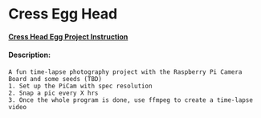 
# Cress Egg Head
#### [Cress Head Egg Project Instruction](https://projects.raspberrypi.org/en/projects/cress-egg-heads)


#### Description:
    A fun time-lapse photography project with the Raspberry Pi Camera Board and some seeds (TBD)
    1. Set up the PiCam with spec resolution
    2. Snap a pic every X hrs
    3. Once the whole program is done, use ffmpeg to create a time-lapse video
